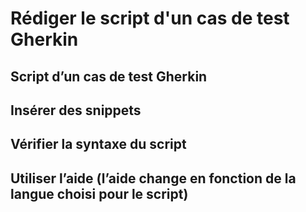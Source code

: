 # Rédiger le script d'un cas de test Gherkin

## Script d’un cas de test Gherkin

## Insérer des snippets

## Vérifier la syntaxe du script

## Utiliser l’aide (l’aide change en fonction de la langue choisi pour le script)

